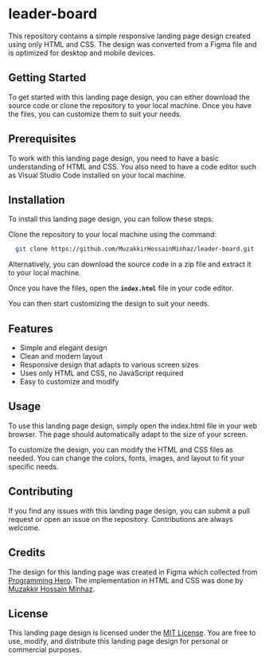 # leader-board

This repository contains a simple responsive landing page design created using only HTML and CSS. The design was converted from a Figma file and is optimized for desktop and mobile devices.

## Getting Started
To get started with this landing page design, you can either download the source code or clone the repository to your local machine. Once you have the files, you can customize them to suit your needs.

## Prerequisites
To work with this landing page design, you need to have a basic understanding of HTML and CSS. You also need to have a code editor such as Visual Studio Code installed on your local machine.

## Installation
To install this landing page design, you can follow these steps:

Clone the repository to your local machine using the command:

``` bash
  git clone https://github.com/MuzakkirHossainMinhaz/leader-board.git
```

Alternatively, you can download the source code in a zip file and extract it to your local machine.

Once you have the files, open the <b>`index.html`</b> file in your code editor.

You can then start customizing the design to suit your needs.

## Features

- Simple and elegant design
- Clean and modern layout
- Responsive design that adapts to various screen sizes
- Uses only HTML and CSS, no JavaScript required
- Easy to customize and modify

## Usage
To use this landing page design, simply open the index.html file in your web browser. The page should automatically adapt to the size of your screen.

To customize the design, you can modify the HTML and CSS files as needed. You can change the colors, fonts, images, and layout to fit your specific needs.

## Contributing
If you find any issues with this landing page design, you can submit a pull request or open an issue on the repository. Contributions are always welcome.

## Credits
The design for this landing page was created in Figma which collected from [Programming Hero](https://web.programming-hero.com/). The implementation in HTML and CSS was done by [Muzakkir Hossain Minhaz](https://github.com/MuzakkirHossainMinhaz).

## License
This landing page design is licensed under the [MIT License](/LICENSE.md). You are free to use, modify, and distribute this landing page design for personal or commercial purposes.
